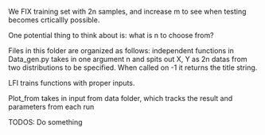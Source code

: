 We FIX training set with 2n samples, and increase m to see when testing becomes crticallly possible.

One potential thing to think about is: what is n to choose from?

Files in this folder are organized as follows: independent functions in Data_gen.py takes in one argument n and spits out X, Y as 2n datas from two distributions to be specified. When called on -1 it returns the title string.

LFI trains functions with proper inputs.

Plot_from takes in input from data folder, which tracks the result and parameters from each run

TODOS:
Do something

